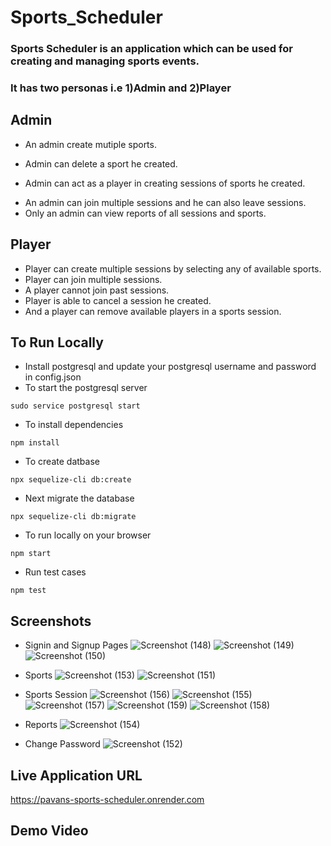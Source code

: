 # Sports_Scheduler
### Sports Scheduler is an application which can be used for creating and managing sports events.
### It has two personas i.e 1)Admin and 2)Player

## Admin
- An admin create mutiple sports.
+ Admin can delete a sport he created.
* Admin can act as a player in creating sessions of sports he created.
- An admin can join multiple sessions and he can also leave sessions.
- Only an admin can view reports of all sessions and sports.

## Player
- Player can create multiple sessions by selecting any of available sports.
- Player can join multiple sessions.
- A player cannot join past sessions.
- Player is able to cancel a session he created.
- And a player can remove available players in a sports session.

## To Run Locally
- Install postgresql and update your postgresql username and password in config.json
- To start the postgresql server
```
sudo service postgresql start
```
- To install dependencies
```
npm install
```
- To create datbase
```
npx sequelize-cli db:create
```
- Next migrate the database
```
npx sequelize-cli db:migrate
```
- To run locally on your browser
```
npm start
```
- Run test cases
```
npm test
```
## Screenshots
- Signin and Signup Pages
![Screenshot (148)](https://github.com/pavankumar1921/Sports_Scheduler/assets/104848621/0f1989a2-8c9b-482a-8e41-179a24911605)
![Screenshot (149)](https://github.com/pavankumar1921/Sports_Scheduler/assets/104848621/ff22613c-f8e1-4e3a-8b49-f1a35f999a99)
![Screenshot (150)](https://github.com/pavankumar1921/Sports_Scheduler/assets/104848621/75b9f1d0-eb7e-4e08-b534-62a11e8062e0)

- Sports
![Screenshot (153)](https://github.com/pavankumar1921/Sports_Scheduler/assets/104848621/d66e543a-63c0-4af2-bdb1-1f4b97f08e08)
![Screenshot (151)](https://github.com/pavankumar1921/Sports_Scheduler/assets/104848621/d5137fad-a1a7-4ea9-8abd-47c3f672d13d)

- Sports Session
![Screenshot (156)](https://github.com/pavankumar1921/Sports_Scheduler/assets/104848621/188813d7-5412-416a-b61d-c1d9b704a500)
![Screenshot (155)](https://github.com/pavankumar1921/Sports_Scheduler/assets/104848621/5cbe5a05-c142-4817-b49f-51cec5e96057)
![Screenshot (157)](https://github.com/pavankumar1921/Sports_Scheduler/assets/104848621/15e79f93-110a-457f-8cb2-97aa2898d3cc)
![Screenshot (159)](https://github.com/pavankumar1921/Sports_Scheduler/assets/104848621/6a477fcc-28ab-4fd6-a194-1a873b49b91e)
![Screenshot (158)](https://github.com/pavankumar1921/Sports_Scheduler/assets/104848621/65c8dc53-5758-4004-8a1d-89a90dfba954)

- Reports
![Screenshot (154)](https://github.com/pavankumar1921/Sports_Scheduler/assets/104848621/aa59ab18-f23d-4ab3-a159-03c569057444)

- Change Password
![Screenshot (152)](https://github.com/pavankumar1921/Sports_Scheduler/assets/104848621/49fcda35-1c3d-4cb6-9d2b-8daff42a8b12)

## Live Application URL
https://pavans-sports-scheduler.onrender.com

## Demo Video















